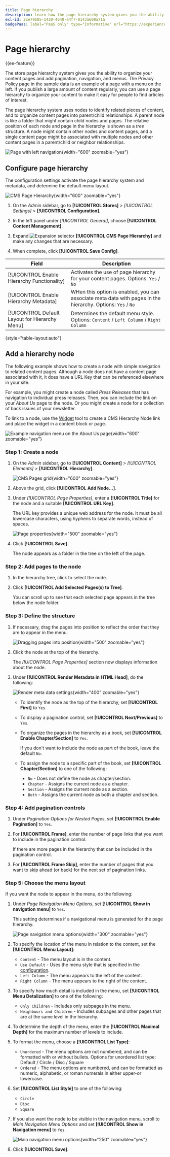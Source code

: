 ```yaml
---
title: Page hierarchy
description: Learn how the page hierarchy system gives you the ability to organize your content pages and add pagination, navigation, and menus.
exl-id: 2ce79b85-1420-4640-a4f7-0143a608a71a
badgePaas: label="PaaS only" type="Informative" url="https://experienceleague.adobe.com/en/docs/commerce/user-guides/product-solutions" tooltip="Applies to Adobe Commerce on Cloud projects (Adobe-managed PaaS infrastructure) and on-premises projects only."
---
```

# Page hierarchy

{{ee-feature}}

The store page hierarchy system gives you the ability to organize your content pages and add pagination, navigation, and menus. The Privacy Policy page in the sample data is an example of a page with a menu on the left. If you publish a large amount of content regularly, you can use a page hierarchy to organize your content to make it easy for people to find articles of interest.

The page hierarchy system uses nodes to identify related pieces of content, and to organize content pages into parent/child relationships. A parent node is like a folder that might contain child nodes and pages. The relative position of each node and page in the hierarchy is shown as a _tree_ structure. A node might contain other nodes and content pages, and a single content page might be associated with multiple nodes and other content pages in a parent/child or neighbor relationships.

![Page with left navigation](./assets/storefront-privacy-policy.png){width="600" zoomable="yes"}

## Configure page hierarchy

The configuration settings activate the page hierarchy system and metadata, and determine the default menu layout.

![CMS Page Hierarchy](./assets/content-management-cms-page-hierarchy.png){width="600" zoomable="yes"}

1. On the _Admin_ sidebar, go to **[!UICONTROL Stores]** > _[!UICONTROL Settings]_ > **[!UICONTROL Configuration]**.

1. In the left panel under _[!UICONTROL General]_, choose **[!UICONTROL Content Management]**.

1. Expand ![Expansion selector](../assets/icon-display-expand.png) **[!UICONTROL CMS Page Hierarchy]**  and make any changes that are necessary.

1. When complete, click **[!UICONTROL Save Config]**.

|Field|Description|
|--- |--- |
|[!UICONTROL Enable Hierarchy Functionality]|Activates the use of page hierarchy for your content pages. Options: `Yes` / `No`|
|[!UICONTROL Enable Hierarchy Metadata]|WHen this option is enabled, you can associate meta data with pages in the hierarchy. Options: `Yes` / `No`|
|[!UICONTROL Default Layout for Hierarchy Menu]|Determines the default menu style. Options: `Content` / `Left Column` / `Right Column`|

{style="table-layout:auto"}

## Add a hierarchy node

The following example shows how to create a node with simple navigation to related content pages. Although a node does not have a content page associated with it, it does have a URL Key that can be referenced elsewhere in your site.

For example, you might create a node called _Press Releases_ that has navigation to individual press releases. Then, you can include the link on your _About Us_ page to the node. Or you might create a node for a collection of back issues of your newsletter.

To link to a node, use the [Widget](widgets.md) tool to create a CMS Hierarchy Node link and place the widget in a content block or page.

![Example navigation menu on the About Us page](./assets/page-navigation-storefront.png){width="600" zoomable="yes"}

### Step 1: Create a node

1. On the _Admin_ sidebar, go to **[!UICONTROL Content]** > _[!UICONTROL Elements]_ > **[!UICONTROL Hierarchy]**.

   ![CMS Pages grid](./assets/page-hierarchy-cms-pages.png){width="600" zoomable="yes"}

1. Above the grid, click **[!UICONTROL Add Node...]**.

1. Under _[!UICONTROL Page Properties]_, enter a **[!UICONTROL Title]** for the node and a suitable **[!UICONTROL URL Key]**.

   The URL key provides a unique web address for the node. It must be all lowercase characters, using hyphens to separate words, instead of spaces.

   ![Page properties](./assets/page-hierarchy-add-node-page-properties.png){width="500" zoomable="yes"}

1. Click **[!UICONTROL Save]**.

   The node appears as a folder in the tree on the left of the page.

### Step 2: Add pages to the node

1. In the hierarchy tree, click to select the node.

1. Click **[!UICONTROL Add Selected Pages(s) to Tree]**.

   You can scroll up to see that each selected page appears in the tree below the node folder.

### Step 3: Define the structure

1. If necessary, drag the pages into position to reflect the order that they are to appear in the menu.

   ![Dragging pages into position](./assets/page-hierarchy-drag-to-position.png){width="500" zoomable="yes"}

1. Click the node at the top of the hierarchy.

   The _[!UICONTROL Page Properties]_ section now displays information about the node.

1. Under **[!UICONTROL Render Metadata in HTML Head]**, do the following:

   ![Render meta data settings](./assets/page-hierarchy-render-metadata.png){width="400" zoomable="yes"}

   - To identify the node as the top of the hierarchy, set **[!UICONTROL First]** to `Yes`.

   - To display a pagination control, set **[!UICONTROL Next/Previous]** to `Yes`.

   - To organize the pages in the hierarchy as a book, set **[!UICONTROL Enable Chapter/Section]** to `Yes`.

      If you don't want to include the node as part of the book, leave the default `No`.

   - To assign the node to a specific part of the book, set **[!UICONTROL Chapter/Section]** to one of the following:

      - `No` - Does not define the node as chapter/section.
      - `Chapter` - Assigns the current node as a chapter.
      - `Section` - Assigns the current node as a section.
      - `Both` - Assigns the current node as both a chapter and section.

### Step 4: Add pagination controls

1. Under _Pagination Options for Nested Pages_, set **[!UICONTROL Enable Pagination]** to `Yes`.

1. For **[!UICONTROL Frame]**, enter the number of page links that you want to include in the pagination control.

   If there are more pages in the hierarchy that can be included in the pagination control.

1. For **[!UICONTROL Frame Skip]**, enter the number of pages that you want to skip ahead (or back) for the next set of pagination links.

### Step 5: Choose the menu layout

If you want the node to appear in the menu, do the following:

1. Under _Page Navigation Menu Options_, set **[!UICONTROL Show in navigation menu]** to `Yes`.

   This setting determines if a navigational menu is generated for the page hierarchy.

   ![Page navigation menu options](./assets/page-hierarchy-page-navigation-menu-options.png){width="300" zoomable="yes"}

1. To specify the location of the menu in relation to the content, set the **[!UICONTROL Menu Layout]**:

   - `Content` - The menu layout is in the content.
   - `Use Default` - Uses the menu style that is specified in the [configuration](../configuration-reference/general/content-management.md).
   - `Left Column` - The menu appears to the left of the content.
   - `Right Column` - The menu appears to the right of the content.

1. To specify how much detail is included in the menu, set **[!UICONTROL Menu Detalization]** to one of the following:

   - `Only Children` - Includes only subpages in the menu.
   - `Neighbours and Children` - Includes subpages and other pages that are at the same level in the hierarchy.

1. To determine the depth of the menu, enter the **[!UICONTROL Maximal Depth]** for the maximum number of levels to include.

1. To format the menu, choose a **[!UICONTROL List Type]**:

   - `Unordered` - The menu options are not numbered, and can be formatted with or without bullets. Options for unordered list type: Default / Circle / Disc / Square 
   - `Ordered` - The menu options are numbered, and can be formatted as numeric, alphabetic, or roman numerals in either upper-or lowercase.

1. Set **[!UICONTROL List Style]** to one of the following:

   - `Circle`
   - `Disc`
   - `Square`

1. If you also want the node to be visible in the navigation menu, scroll to _Main Navigation Menu Options_ and set **[!UICONTROL Show in Navigation menu]** to `Yes`.

   ![Main navigation menu options](./assets/page-hierarchy-main-navigation-menu-options.png){width="250" zoomable="yes"}

1. Click **[!UICONTROL Save]**.
